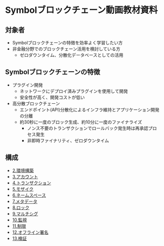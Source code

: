 # Symbolブロックチェーン動画教材資料

## 対象者
- Symbolブロックチェーンの特徴を効率よく学習したい方
- 非金融分野でのブロックチェーン活用を検討している方
  - ゼロダウンタイム、分散化データベースとしての活用

## Symbolブロックチェーンの特徴
- プラグイン開発
  - ネットワークにデプロイ済みプラグインを使用して開発
  - 安全性が高く、開発コストが低い
- 高分散ブロックチェーン
  - エンドポイント(API)分散化によるインフラ維持とアプリケーション開発の分離
  - 約30秒に一度のブロック生成、約10分に一度のファイナライズ
    - ノンス不要のトランザクションでロールバック発生時は再承認プロセス発生
    - 非即時ファイナリティ、ゼロダウンタイム


## 構成
- [2.環境構築](02_setting.md)
- [3.アカウント](03_account.md)
- [4.トランザクション](04_transaction.md)
- [5.モザイク](05_mosaic.md)
- [6.ネームスペース](06_namespace.md)
- [7.メタデータ](07_metadata.md)
- [8.ロック](08_lock.md)
- [9.マルチシグ](09_multisig.md)
- [10.監視](10_observer.md)
- [11.制限](11_restriction.md)
- [12.オフライン署名](12_offline_signature.md)
- [13.検証](13_verify.md)
